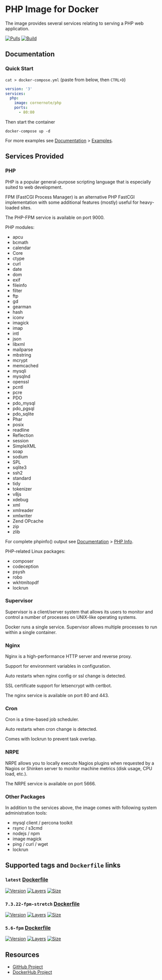 # PHP Image for Docker

The image provides several services relating to serving a PHP web application.

[![Pulls](https://img.shields.io/docker/pulls/cornernote/php.svg?style=flat-square)](https://hub.docker.com/r/cornernote/php/) [![Build](https://img.shields.io/docker/build/cornernote/php.svg?style=flat-square)](https://hub.docker.com/r/cornernote/php/)

## Documentation

### Quick Start

`cat > docker-compose.yml` (paste from below, then `CTRL+D`)

```yaml
version: '3'
services:
  php:
    image: cornernote/php
    ports:
      - 80:80
```

Then start the container
    
```shell script
docker-compose up -d
```

For more examples see [Documentation](docs/README.md) > [Examples](docs/examples/README.md).


## Services Provided


### PHP

PHP is a popular general-purpose scripting language that is especially suited to web development.

FPM (FastCGI Process Manager) is an alternative PHP FastCGI implementation with some additional features (mostly) useful for heavy-loaded sites.

The PHP-FPM service is available on port 9000.

PHP modules:

* apcu
* bcmath
* calendar
* Core
* ctype
* curl
* date
* dom
* exif
* fileinfo
* filter
* ftp
* gd
* gearman
* hash
* iconv
* imagick
* imap
* intl
* json
* libxml
* mailparse
* mbstring
* mcrypt
* memcached
* mysqli
* mysqlnd
* openssl
* pcntl
* pcre
* PDO
* pdo_mysql
* pdo_pgsql
* pdo_sqlite
* Phar
* posix
* readline
* Reflection
* session
* SimpleXML
* soap
* sodium
* SPL
* sqlite3
* ssh2
* standard
* tidy
* tokenizer
* v8js
* xdebug
* xml
* xmlreader
* xmlwriter
* Zend OPcache
* zip
* zlib

For complete phpinfo() output see [Documentation](docs/README.md) > [PHP Info](docs/phpinfo.md).

PHP-related Linux packages:

* composer
* codeception
* psysh
* robo
* wkhtmltopdf
* lockrun


### Supervisor

Supervisor is a client/server system that allows its users to monitor and control a number of processes on UNIX-like operating systems.

Docker runs a single service. Supervisor allows multiple processes to run within a single container.


### Nginx

Nginx is a high-performance HTTP server and reverse proxy.

Support for environment variables in configuration.

Auto restarts when nginx config or ssl change is detected.

SSL certificate support for letsencrypt with certbot.

The nginx service is available on port 80 and 443.


### Cron

Cron is a time-based job scheduler.

Auto restarts when cron change is detected.

Comes with lockrun to prevent task overlap.


### NRPE

NRPE allows you to locally execute Nagios plugins when requested by a Nagios or Shinken server to monitor machine metrics (disk usage, CPU load, etc.). 

The NRPE service is available on port 5666.


### Other Packages

In addition to the services above, the image comes with following system administration tools:

* mysql client / percona toolkit
* rsync / s3cmd
* nodejs / npm
* image magick
* ping / curl / wget
* lockrun


## Supported tags and `Dockerfile` links

### `latest` [Dockerfile](https://github.com/cornernote/docker-php/blob/master/Dockerfile)

[![Version](https://img.shields.io/badge/version-latest-blue.svg?style=flat-square)](https://github.com/cornernote/docker-php) [![Layers](https://img.shields.io/microbadger/layers/cornernote/php/latest.svg?style=flat-square)](https://hub.docker.com/r/cornernote/php/) [![Size](https://img.shields.io/microbadger/image-size/cornernote/php/latest.svg?style=flat-square)](https://hub.docker.com/r/cornernote/php/)

### `7.3.22-fpm-stretch` [Dockerfile](https://github.com/cornernote/docker-php/blob/7.3.22-fpm-stretch/Dockerfile)

[![Version](https://img.shields.io/badge/version-7.3.22--fpm--stretch-blue.svg?style=flat-square)](https://github.com/cornernote/docker-php/tree/7.3.22-fpm-stretch) [![Layers](https://img.shields.io/microbadger/layers/cornernote/php/7.3.22-fpm-stretch.svg?style=flat-square)](https://hub.docker.com/r/cornernote/php/) [![Size](https://img.shields.io/microbadger/image-size/cornernote/php/7.3.22-fpm-stretch.svg?style=flat-square)](https://hub.docker.com/r/cornernote/php/)

### `5.6-fpm` [Dockerfile](https://github.com/cornernote/docker-php/blob/5.6-fpm/Dockerfile)

[![Version](https://img.shields.io/badge/version-5.6--fpm-blue.svg?style=flat-square)](https://github.com/cornernote/docker-php/tree/5.6-fpm) [![Layers](https://img.shields.io/microbadger/layers/cornernote/php/5.6-fpm.svg?style=flat-square)](https://hub.docker.com/r/cornernote/php/) [![Size](https://img.shields.io/microbadger/image-size/cornernote/php/5.6-fpm.svg?style=flat-square)](https://hub.docker.com/r/cornernote/php/)


## Resources

* [GitHub Project](https://github.com/cornernote/docker-php)
* [DockerHub Project](https://hub.docker.com/r/cornernote/php/)
